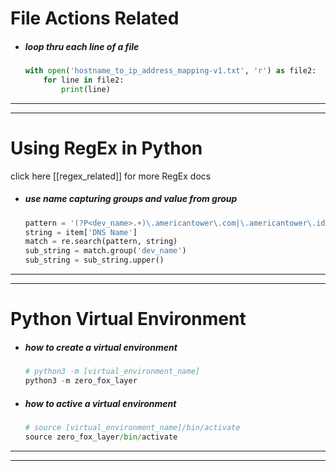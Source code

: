 # File Actions Related
  * ##### loop thru each line of a file
	```python
	with open('hostname_to_ip_address_mapping-v1.txt', 'r') as file2:
		for line in file2:
			print(line)
	```
---
---


# Using RegEx in Python
click here [[regex_related]] for more RegEx docs
  * ##### use name capturing groups and value from group
    ```python
	pattern = '(?P<dev_name>.+)\.americantower\.com|\.americantower\.idm'
    string = item['DNS Name']
    match = re.search(pattern, string)
    sub_string = match.group('dev_name')
    sub_string = sub_string.upper()
    ```
---
---

# Python Virtual Environment 
  * ##### how to create a virtual environment
    ```python
    # python3 -m [virtual_environment_name]
    python3 -m zero_fox_layer
    ```
  
  * ##### how to active a virtual environment
    ```python
    # source [virtual_environment_name]/bin/activate
    source zero_fox_layer/bin/activate
    ```
---
---
